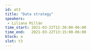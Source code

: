 ```yaml
---
id: at3
title: "Data strategy"
speakers:
 - Liliana Millán
time_start: 2021-03-22T12:30:00-06:00
time_end:   2021-03-22T13:15:00-06:00
block: a
slot: t3
---
```


